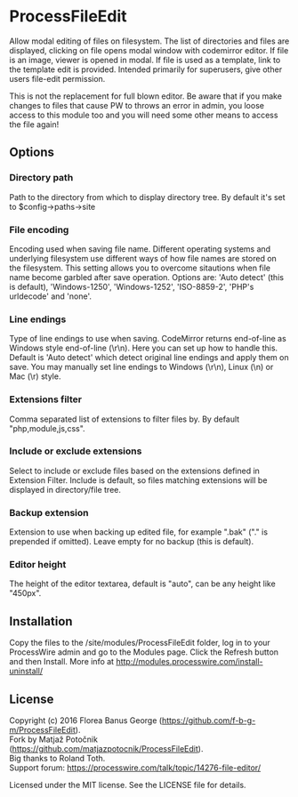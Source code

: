 # ProcessFileEdit

Allow modal editing of files on filesystem. The list of directories and files
are displayed, clicking on file opens modal window with codemirror editor. If
file is an image, viewer is opened in modal. If file is used as a template, link
to the template edit is provided. Intended primarily for superusers, give other
users file-edit permission.

This is not the replacement for full blown editor. Be aware that if you make
changes to files that cause PW to throws an error in admin, you loose access to
this module too and you will need some other means to access the file again!

## Options

### Directory path
Path to the directory from which to display directory tree. By default it's set 
to $config->paths->site

### File encoding
Encoding used when saving file name. Different operating systems and underlying
filesystem use different ways of how file names are stored on the filesystem.
This setting allows you to overcome sitautions when file name become garbled after
save operation. Options are: 'Auto detect' (this is default), 'Windows-1250',
'Windows-1252', 'ISO-8859-2', 'PHP\'s urldecode' and 'none'.

### Line endings
Type of line endings to use when saving. CodeMirror returns end-of-line as
Windows style end-of-line (\r\n). Here you can set up how to handle this. Default is
'Auto detect' which detect original line endings and apply them on save. You
may manually set line endings to Windows (\r\n), Linux (\n) or Mac (\r) style. 

### Extensions filter
Comma separated list of extensions to filter files by. By default "php,module,js,css".

### Include or exclude extensions
Select to include or exclude files based on the extensions defined in Extension
Filter. Include is default, so files matching extensions will be displayed in
directory/file tree.

### Backup extension
Extension to use when backing up edited file, for example ".bak" ("." is prepended if
omitted). Leave empty for no backup (this is default).

### Editor height
The height of the editor textarea, default is "auto", can be any height like "450px".

## Installation
Copy the files to the /site/modules/ProcessFileEdit folder, log in to your ProcessWire
admin and go to the Modules page. Click the Refresh button and then Install. More info
at http://modules.processwire.com/install-uninstall/

## License
Copyright (c) 2016 Florea Banus George (https://github.com/f-b-g-m/ProcessFileEdit).  
Fork by Matja&#382; Poto&#269;nik (https://github.com/matjazpotocnik/ProcessFileEdit).  
Big thanks to Roland Toth.  
Support forum: https://processwire.com/talk/topic/14276-file-editor/

Licensed under the MIT license. See the LICENSE file for details.
